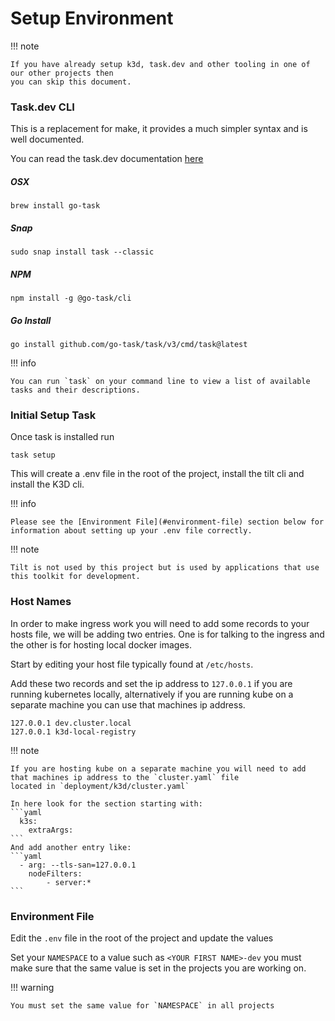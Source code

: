 # Setup Environment

!!! note

    If you have already setup k3d, task.dev and other tooling in one of our other projects then
    you can skip this document.

### Task.dev CLI

This is a replacement for make, it provides a much simpler syntax and is well documented.

You can read the task.dev documentation [here](https://taskfile.dev/usage/)

##### OSX

```shell
brew install go-task
```

##### Snap

```shell
sudo snap install task --classic
```

##### NPM

```shell
npm install -g @go-task/cli
```

##### Go Install
```shell
go install github.com/go-task/task/v3/cmd/task@latest
```

!!! info

    You can run `task` on your command line to view a list of available tasks and their descriptions.

### Initial Setup Task

Once task is installed run 

```shell
task setup
```

This will create a .env file in the root of the project, install the tilt cli and install the K3D cli.

!!! info

    Please see the [Environment File](#environment-file) section below for information about setting up your .env file correctly.

!!! note

    Tilt is not used by this project but is used by applications that use this toolkit for development.

### Host Names

In order to make ingress work you will need to add some records to your hosts file, we will be adding two
entries. One is for talking to the ingress and the other is for hosting local docker images.

Start by editing your host file typically found at `/etc/hosts`.

Add these two records and set the ip address to `127.0.0.1` if you are running kubernetes locally, alternatively if you
are running kube on a separate machine you can use that machines ip address.

```text
127.0.0.1 dev.cluster.local
127.0.0.1 k3d-local-registry
```

!!! note

    If you are hosting kube on a separate machine you will need to add that machines ip address to the `cluster.yaml` file
    located in `deployment/k3d/cluster.yaml` 

    In here look for the section starting with:
    ```yaml
      k3s:
        extraArgs:
    ```
    And add another entry like:
    ```yaml
      - arg: --tls-san=127.0.0.1
        nodeFilters:
            - server:*
    ```

### Environment File

Edit the `.env` file in the root of the project and update the values

Set your `NAMESPACE` to a value such as `<YOUR FIRST NAME>-dev` you must make sure that the same value is set in
the projects you are working on.

!!! warning

    You must set the same value for `NAMESPACE` in all projects
